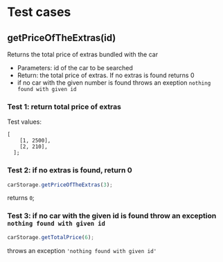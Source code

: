 # Test cases

## **getPriceOfTheExtras(id)**

Returns the total price of extras bundled with the car
 
  - Parameters: id of the car to be searched
  - Return: the total price of extras. If no extras is found returns 0
  - if no car with the given number is found throws an exeption `nothing found with given id`

### Test 1: return total price of extras

Test values:
```
[
    [1, 2500],
    [2, 210],
  ];
```

### Test 2: if no extras is found, return 0

```js
carStorage.getPriceOfTheExtras(3);
```
returns `0`;

### Test 3: if no car with the given id is found throw an exception `nothing found with given id`

```js
carStorage.getTotalPrice(6);
```
throws an exception `'nothing found with given id'`